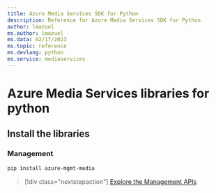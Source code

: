```yaml
---
title: Azure Media Services SDK for Python
description: Reference for Azure Media Services SDK for Python
author: lmazuel
ms.author: lmazuel
ms.data: 02/17/2023
ms.topic: reference
ms.devlang: python
ms.service: mediaservices
---
```

# Azure Media Services libraries for python

## Install the libraries


### Management

```bash
pip install azure-mgmt-media
```
> [!div class="nextstepaction"]
> [Explore the Management APIs](/python/api/overview/azure/mediaservices/management)
